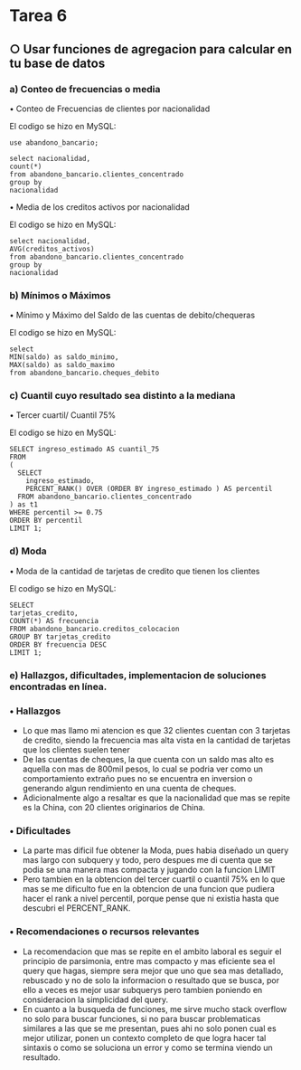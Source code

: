 # Tarea 6
## ○ Usar funciones de agregacion para calcular en tu base de datos
### a) Conteo de frecuencias o media

• Conteo de Frecuencias de clientes por nacionalidad

El codigo se hizo en MySQL:
```mysql
use abandono_bancario;

select nacionalidad, 
count(*) 
from abandono_bancario.clientes_concentrado
group by
nacionalidad
```
• Media de los creditos activos por nacionalidad

El codigo se hizo en MySQL:
```mysql
select nacionalidad, 
AVG(creditos_activos)
from abandono_bancario.clientes_concentrado
group by
nacionalidad
```

### b) Mínimos o Máximos

• Mínimo y Máximo del Saldo de las cuentas de debito/chequeras

El codigo se hizo en MySQL:
```mysql
select 
MIN(saldo) as saldo_minimo,
MAX(saldo) as saldo_maximo
from abandono_bancario.cheques_debito
```

### c) Cuantil cuyo resultado sea distinto a la mediana

• Tercer cuartil/ Cuantil 75%

El codigo se hizo en MySQL:
```mysql
SELECT ingreso_estimado AS cuantil_75
FROM 
(
  SELECT 
    ingreso_estimado,
    PERCENT_RANK() OVER (ORDER BY ingreso_estimado ) AS percentil
  FROM abandono_bancario.clientes_concentrado
) as t1
WHERE percentil >= 0.75
ORDER BY percentil
LIMIT 1;
```

### d) Moda

• Moda de la cantidad de tarjetas de credito que tienen los clientes

El codigo se hizo en MySQL:
```mysql
SELECT 
tarjetas_credito, 
COUNT(*) AS frecuencia
FROM abandono_bancario.creditos_colocacion
GROUP BY tarjetas_credito
ORDER BY frecuencia DESC
LIMIT 1;
```

### e) Hallazgos, dificultades, implementacion de soluciones encontradas en línea.
### • Hallazgos
  - Lo que mas llamo mi atencion es que 32 clientes cuentan con 3 tarjetas de credito, siendo la frecuencia mas alta vista en la cantidad de tarjetas que los clientes suelen tener
  - De las cuentas de cheques, la que cuenta con un saldo mas alto es aquella con mas de 800mil pesos, lo cual se podria ver como un comportamiento extraño pues no se encuentra en inversion o generando algun rendimiento en una cuenta de cheques.
  - Adicionalmente algo a resaltar es que la nacionalidad que mas se repite es la China, con 20 clientes originarios de China.


### • Dificultades
  - La parte mas dificil fue obtener la Moda, pues habia diseñado un query mas largo con subquery y todo, pero despues me di cuenta que se podia se una manera mas compacta y jugando con la funcion LIMIT
  - Pero tambien en la obtencion del tercer cuartil o cuantil 75% en lo que mas se me dificulto fue en la obtencion de una funcion que pudiera hacer el rank a nivel percentil, porque pense que ni existia hasta que descubri el PERCENT_RANK.

### • Recomendaciones o recursos relevantes
  - La recomendacion que mas se repite en el ambito laboral es seguir el principio de parsimonia, entre mas compacto y mas eficiente sea el query que hagas, siempre sera mejor que uno que sea mas detallado, rebuscado y no de solo la informacion o resultado que se busca, por ello a veces es mejor usar subquerys pero tambien poniendo en consideracion la simplicidad del query.
  - En cuanto a la busqueda de funciones, me sirve mucho stack overflow no solo para buscar funciones, si no para buscar problematicas similares a las que se me presentan, pues ahi no solo ponen cual es mejor utilizar, ponen un contexto completo de que logra hacer tal sintaxis o como se soluciona un error y como se termina viendo un resultado.